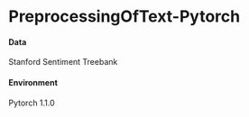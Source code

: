 # PreprocessingOfText-Pytorch



#### Data
Stanford Sentiment Treebank


#### Environment
Pytorch 1.1.0
